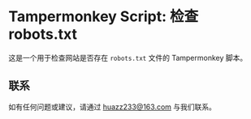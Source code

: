 # Tampermonkey Script: 检查 robots.txt

这是一个用于检查网站是否存在 `robots.txt` 文件的 Tampermonkey 脚本。

## 联系

如有任何问题或建议，请通过 [huazz233@163.com](mailto:huazz233@163.com) 与我们联系。
